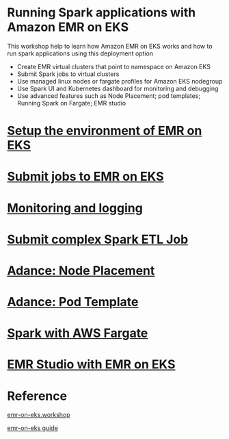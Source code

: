 #  Running Spark applications with Amazon EMR on EKS 

This workshop help to learn how Amazon EMR on EKS works and how to run spark applications using this deployment option
- Create EMR virtual clusters that point to namespace on Amazon EKS
- Submit Spark jobs to virtual clusters
- Use managed linux nodes or fargate profiles for Amazon EKS nodegroup
- Use Spark UI and Kubernetes dashboard for monitoring and debugging
- Use advanced features such as Node Placement; pod templates; Running Spark on Fargate; EMR studio

# [Setup the environment of EMR on EKS](Setup_the_environment.md)

# [Submit jobs to EMR on EKS](Submit_jobs_to_EMR_on_EKS.md)

# [Monitoring and logging](Monitoring_and_logging.md)

# [Submit complex Spark ETL Job](Submit_complex_Spark_ETL_Job.md)

# [Adance: Node Placement](Node_Placement.md)

# [Adance: Pod Template](Pod_Template.md)

# [Spark with AWS Fargate](Spark_with_AWS_Fargate.md)

# [EMR Studio with EMR on EKS](EMR_Studio.md)

# Reference
[emr-on-eks.workshop](https://emr-on-eks.workshop.aws/introduction.html)

[emr-on-eks guide](https://docs.aws.amazon.com/emr/latest/EMR-on-EKS-DevelopmentGuide/emr-eks.html)


